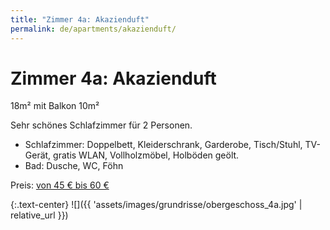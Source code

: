 ```yaml
---
title: "Zimmer 4a: Akazienduft"
permalink: de/apartments/akazienduft/
---
```


# Zimmer 4a: Akazienduft

18m² mit Balkon 10m²

Sehr schönes Schlafzimmer für 2 Personen.

* Schlafzimmer: Doppelbett, Kleiderschrank, Garderobe, Tisch/Stuhl, TV-Gerät, gratis WLAN, Vollholzmöbel, Holböden geölt.  
* Bad: Dusche, WC, Föhn

Preis: [von 45 € bis 60 €](/de/prices)

{:.text-center}
![]({{ 'assets/images/grundrisse/obergeschoss_4a.jpg' | relative_url }})